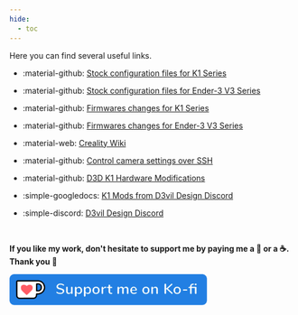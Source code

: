 ```yaml
---
hide:
  - toc
---
```

Here you can find several useful links.

- :material-github: <a href="https://github.com/Guilouz/Creality-Helper-Script-Wiki/tree/main/downloads/Stock%20Config%20Files/K1">Stock configuration files for K1 Series</a>

- :material-github: <a href="https://github.com/Guilouz/Creality-Helper-Script-Wiki/tree/main/downloads/Stock%20Config%20Files/Ender-3V3">Stock configuration files for Ender-3 V3 Series</a>

- :material-github: <a href="https://github.com/Guilouz/Creality-K1-Extracted-Firmwares">Firmwares changes for K1 Series</a>

- :material-github: <a href="https://github.com/Guilouz/Creality-Ender3-V3-Extracted-Firmwares">Firmwares changes for Ender-3 V3 Series</a>

- :material-web: <a href="https://wiki.creality.com/en/k1-flagship-series">Creality Wiki</a>

- :material-github: <a href="https://github.com/victornpb/k1S/tree/main/camera">Control camera settings over SSH</a>

- :material-github: <a href="https://github.com/D3vil-Design/K1-Hardware-Mods">D3D K1 Hardware Modifications</a>

- :simple-googledocs: <a href="https://docs.google.com/presentation/d/1GMZwEPHjKJ3IrpGRz07VVAv4h2vc6QOYyk7FDC-Pyls">K1 Mods from D3vil Design Discord</a>

- :simple-discord: <a href="https://discord.gg/d3vil-design">D3vil Design Discord</a>

<br />

**If you like my work, don't hesitate to support me by paying me a 🍺 or a ☕. Thank you 🙂**

<a href="https://ko-fi.com/guilouz" target="_blank"><img width="350" src="../../assets/img/home/Ko-fi.png"></a>
